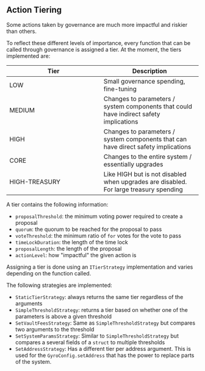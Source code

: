 ## Action Tiering

Some actions taken by governance are much more impactful and riskier than others.

To reflect these different levels of importance, every function that can be called through governance is assigned a tier. At the moment, the tiers implemented are:

<table><thead><tr><th width="231">Tier</th><th>Description</th></tr></thead><tbody><tr><td>LOW</td><td>Small governance spending, fine-tuning</td></tr><tr><td>MEDIUM</td><td>Changes to parameters / system components that could have indirect safety implications</td></tr><tr><td>HIGH</td><td>Changes to parameters / system components that can have direct safety implications</td></tr><tr><td>CORE</td><td>Changes to the entire system / essentially upgrades</td></tr><tr><td>HIGH-TREASURY</td><td>Like HIGH but is not disabled when upgrades are disabled. For large treasury spending</td></tr></tbody></table>

A tier contains the following information:

* `proposalThreshold`: the minimum voting power required to create a proposal
* `quorum`: the quorum to be reached for the proposal to pass
* `voteThreshold`: the minimum ratio of `for` votes for the vote to pass
* `timeLockDuration`: the length of the time lock
* `proposalLength`: the length of the proposal
* `actionLevel`: how "impactful" the given action is

Assigning a tier is done using an `ITierStrategy` implementation and varies depending on the function called.

The following strategies are implemented:

* `StaticTierStrategy`: always returns the same tier regardless of the arguments
* `SimpleThresholdStrategy`: returns a tier based on whether one of the parameters is above a given threshold
* `SetVaultFeesStrategy`: Same as `SimpleThresholdStrategy` but compares two arguments to the threshold
* `SetSystemParamsStrategy`: Similar to `SimpleThresholdStrategy` but compares a several fields of a `struct` to multiple thresholds
* `SetAddressStrategy`: Has a different tier per address argument. This is used for the `GyroConfig.setAddress` that has the power to replace parts of the system.
